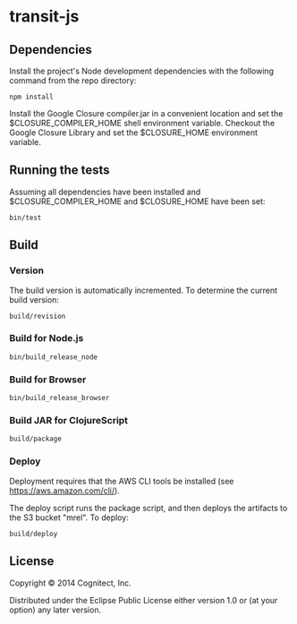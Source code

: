 # transit-js

## Dependencies

Install the project's Node development dependencies with the following
command from the repo directory:

```
npm install
```

Install the Google Closure compiler.jar in a convenient location and
set the $CLOSURE_COMPILER_HOME shell environment variable. Checkout
the Google Closure Library and set the $CLOSURE_HOME environment
variable.

## Running the tests

Assuming all dependencies have been installed and
$CLOSURE_COMPILER_HOME and $CLOSURE_HOME have been set:

```
bin/test
```

## Build

### Version

The build version is automatically incremented.  To determine the
current build version:

```
build/revision
```

### Build for Node.js

```
bin/build_release_node
```

### Build for Browser

```
bin/build_release_browser
```

### Build JAR for ClojureScript

```
build/package
```

### Deploy

Deployment requires that the AWS CLI tools be installed (see
https://aws.amazon.com/cli/).

The deploy script runs the package script, and then deploys the
artifacts to the S3 bucket "mrel".  To deploy:

    build/deploy

## License

Copyright © 2014 Cognitect, Inc.

Distributed under the Eclipse Public License either version 1.0 or (at
your option) any later version.
